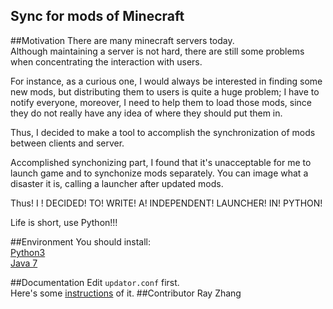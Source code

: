 Sync for mods of Minecraft
---------------------------
##Motivation
There are many minecraft servers today.  
Although maintaining a server is not hard, there are still some problems when concentrating the interaction with users.   

For instance, as a curious one, I would always be interested in finding some new mods, but distributing them to users is quite a huge problem; I have to notify everyone, moreover, I need to help them to load those mods, since they do not really have any idea of where they should put them in.

Thus, I decided to make a tool to accomplish the synchronization of mods between clients and server.

Accomplished synchonizing part, I found that it's unacceptable for me to launch game and to synchonize mods separately. You can image what a disaster it is, calling a launcher after updated mods.

Thus! I ! DECIDED! TO! WRITE! A! INDEPENDENT! LAUNCHER! IN! PYTHON!

Life is short, use Python!!!

##Environment
You should install:  
[Python3](https://python.org/)  
[Java 7](https://java.com/en/download/manual_java7.jsp)

##Documentation
Edit `updator.conf` first.  
Here's some [instructions](/FAQ/config_instruction.md) of it.
##Contributor
Ray Zhang